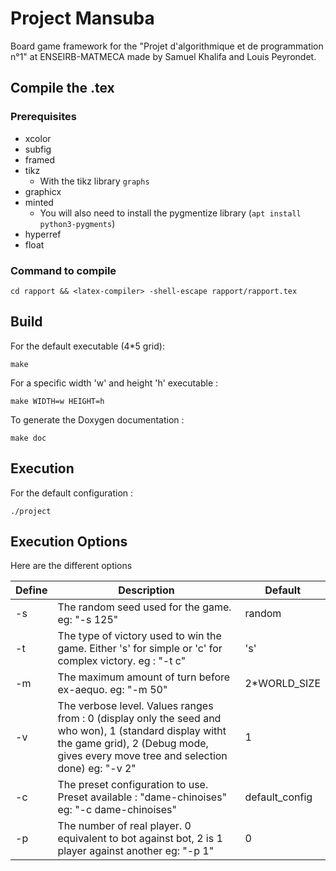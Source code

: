 # Project Mansuba

Board game framework for the "Projet d'algorithmique et de programmation n°1" at ENSEIRB-MATMECA made by Samuel Khalifa and Louis Peyrondet.

## Compile the .tex
### Prerequisites
* xcolor
* subfig
* framed
* tikz
  * With the tikz library `graphs`
* graphicx
* minted
  * You will also need to install the pygmentize library (`apt install python3-pygments`)
* hyperref
* float

### Command to compile
    cd rapport && <latex-compiler> -shell-escape rapport/rapport.tex


## Build
For the default executable (4*5 grid):

    make

For a specific width 'w' and height 'h' executable :

    make WIDTH=w HEIGHT=h

To generate the Doxygen documentation :

    make doc


## Execution

For the default configuration :

    ./project


## Execution Options

Here are the different options 

| Define | Description | Default |
| ----------- | ----------- | ----------- |
| -s | The random seed used for the game. eg: "-s 125" | random |
| -t | The type of victory used to win the game. Either 's' for simple or 'c' for complex victory. eg : "-t c" | 's' |
| -m | The maximum amount of turn before ex-aequo. eg: "-m 50" | 2*WORLD_SIZE |
| -v | The verbose level. Values ranges from : 0 (display only the seed and who won), 1 (standard display witht the game grid), 2 (Debug mode, gives every move tree and selection done) eg: "-v 2" | 1 |
| -c | The preset configuration to use. Preset available : "dame-chinoises" eg: "-c dame-chinoises"| default_config |
| -p | The number of real player. 0 equivalent to bot against bot, 2 is 1 player against another eg: "-p 1" | 0 |
